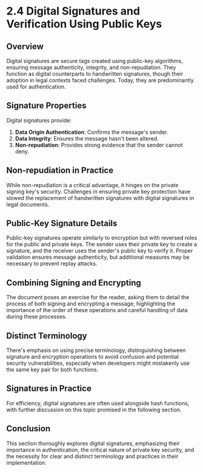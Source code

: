# 2.4 Digital Signatures and Verification Using Public Keys

## Overview

Digital signatures are secure tags created using public-key algorithms, ensuring message authenticity, integrity, and non-repudiation. They function as digital counterparts to handwritten signatures, though their adoption in legal contexts faced challenges. Today, they are predominantly used for authentication.

## Signature Properties

Digital signatures provide:
1. **Data Origin Authentication**: Confirms the message's sender.
2. **Data Integrity**: Ensures the message hasn't been altered.
3. **Non-repudiation**: Provides strong evidence that the sender cannot deny.

## Non-repudiation in Practice

While non-repudiation is a critical advantage, it hinges on the private signing key's security. Challenges in ensuring private key protection have slowed the replacement of handwritten signatures with digital signatures in legal documents.

## Public-Key Signature Details

Public-key signatures operate similarly to encryption but with reversed roles for the public and private keys. The sender uses their private key to create a signature, and the receiver uses the sender's public key to verify it. Proper validation ensures message authenticity, but additional measures may be necessary to prevent replay attacks.

## Combining Signing and Encrypting

The document poses an exercise for the reader, asking them to detail the process of both signing and encrypting a message, highlighting the importance of the order of these operations and careful handling of data during these processes.

## Distinct Terminology

There's emphasis on using precise terminology, distinguishing between signature and encryption operations to avoid confusion and potential security vulnerabilities, especially when developers might mistakenly use the same key pair for both functions.

## Signatures in Practice

For efficiency, digital signatures are often used alongside hash functions, with further discussion on this topic promised in the following section.

## Conclusion

This section thoroughly explores digital signatures, emphasizing their importance in authentication, the critical nature of private key security, and the necessity for clear and distinct terminology and practices in their implementation.
